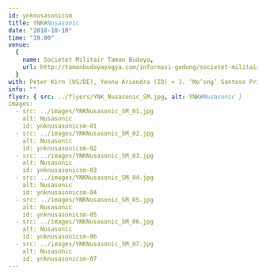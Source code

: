 ```yaml
---
id: ynknusasonicsm
title: YNK#Nusasonic
date: "2018-10-10"
time: "19.00"
venue:
  {
    name: Societet Militair Taman Budaya,
    url: http://tamanbudayayogya.com/informasi-gedung/societet-militair-taman-budaya-yogyakarta,
  }
with: Peter Kirn (US/DE), Yennu Ariendra (ID) + J. ‘Mo’ong’ Santoso Pribadi (ID), Jessica Ekomane (FR/DE) & Cheryl Ong (SG) + Kok Siew-Wai (MY) + Nadya Hatta (ID) + Riska Farasonalia (ID)
info: ""
flyer: { src: ../flyers/YNK_Nusasonic_SM.jpg, alt: YNK#Nusasonic }
images:
  - src: ../images/YNKNusasonic_SM_01.jpg
    alt: Nusasonic
    id: ynknusasonicsm-01
  - src: ../images/YNKNusasonic_SM_02.jpg
    alt: Nusasonic
    id: ynknusasonicsm-02
  - src: ../images/YNKNusasonic_SM_03.jpg
    alt: Nusasonic
    id: ynknusasonicsm-03
  - src: ../images/YNKNusasonic_SM_04.jpg
    alt: Nusasonic
    id: ynknusasonicsm-04
  - src: ../images/YNKNusasonic_SM_05.jpg
    alt: Nusasonic
    id: ynknusasonicsm-05
  - src: ../images/YNKNusasonic_SM_06.jpg
    alt: Nusasonic
    id: ynknusasonicsm-06
  - src: ../images/YNKNusasonic_SM_07.jpg
    alt: Nusasonic
    id: ynknusasonicsm-07
---
```

